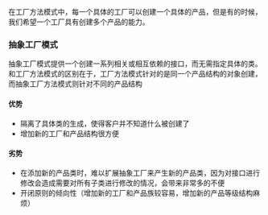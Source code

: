 在工厂方法模式中，每一个具体的工厂可以创建一个具体的产品，但是有的时候，我们希望一个工厂具有创建多个产品的能力。
### 抽象工厂模式
抽象工厂模式提供一个创建一系列相关或相互依赖的接口，而无需指定具体的类。和工厂方法模式的区别在于，工厂方法模式针对的是同一个产品结构的对象创建，而抽象工厂方法模式则针对不同的产品结构

#### 优势
* 隔离了具体类的生成，使得客户并不知道什么被创建了
* 增加新的工厂和产品结构很方便
#### 劣势
* 在添加新的产品类时，难以扩展抽象工厂来产生新的产品类，因为对接口进行修改会造成需要对所有子类进行修改的情况，会带来非常多的不便
* 开闭原则的倾向性（增加新的工厂和产品族较容易，增加新的产品等级结构麻烦）
